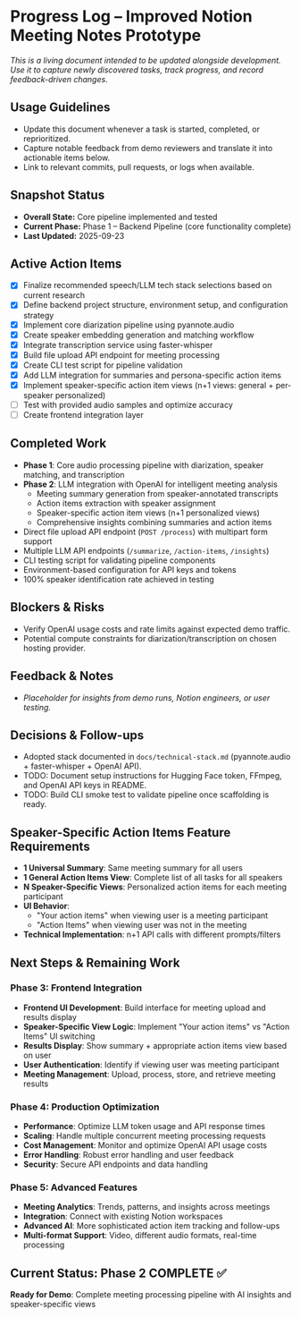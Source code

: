 # Progress Log – Improved Notion Meeting Notes Prototype

_This is a living document intended to be updated alongside development. Use it to capture newly discovered tasks, track progress, and record feedback-driven changes._

## Usage Guidelines
- Update this document whenever a task is started, completed, or reprioritized.
- Capture notable feedback from demo reviewers and translate it into actionable items below.
- Link to relevant commits, pull requests, or logs when available.

## Snapshot Status
- **Overall State:** Core pipeline implemented and tested
- **Current Phase:** Phase 1 – Backend Pipeline (core functionality complete)
- **Last Updated:** 2025-09-23

## Active Action Items
- [x] Finalize recommended speech/LLM tech stack selections based on current research
- [x] Define backend project structure, environment setup, and configuration strategy
- [x] Implement core diarization pipeline using pyannote.audio
- [x] Create speaker embedding generation and matching workflow
- [x] Integrate transcription service using faster-whisper
- [x] Build file upload API endpoint for meeting processing
- [x] Create CLI test script for pipeline validation
- [x] Add LLM integration for summaries and persona-specific action items
- [x] Implement speaker-specific action item views (n+1 views: general + per-speaker personalized)
- [ ] Test with provided audio samples and optimize accuracy
- [ ] Create frontend integration layer

## Completed Work
- **Phase 1**: Core audio processing pipeline with diarization, speaker matching, and transcription
- **Phase 2**: LLM integration with OpenAI for intelligent meeting analysis
  - Meeting summary generation from speaker-annotated transcripts
  - Action items extraction with speaker assignment
  - Speaker-specific action item views (n+1 personalized views)
  - Comprehensive insights combining summaries and action items
- Direct file upload API endpoint (`POST /process`) with multipart form support
- Multiple LLM API endpoints (`/summarize`, `/action-items`, `/insights`)
- CLI testing script for validating pipeline components
- Environment-based configuration for API keys and tokens
- 100% speaker identification rate achieved in testing

## Blockers & Risks
- Verify OpenAI usage costs and rate limits against expected demo traffic.
- Potential compute constraints for diarization/transcription on chosen hosting provider.

## Feedback & Notes
- _Placeholder for insights from demo runs, Notion engineers, or user testing._

## Decisions & Follow-ups
- Adopted stack documented in `docs/technical-stack.md` (pyannote.audio + faster-whisper + OpenAI API).
- TODO: Document setup instructions for Hugging Face token, FFmpeg, and OpenAI API keys in README.
- TODO: Build CLI smoke test to validate pipeline once scaffolding is ready.

## Speaker-Specific Action Items Feature Requirements
- **1 Universal Summary**: Same meeting summary for all users
- **1 General Action Items View**: Complete list of all tasks for all speakers
- **N Speaker-Specific Views**: Personalized action items for each meeting participant
- **UI Behavior**:
  - "Your action items" when viewing user is a meeting participant
  - "Action Items" when viewing user was not in the meeting
- **Technical Implementation**: n+1 API calls with different prompts/filters

## Next Steps & Remaining Work

### **Phase 3: Frontend Integration**
- **Frontend UI Development**: Build interface for meeting upload and results display
- **Speaker-Specific View Logic**: Implement "Your action items" vs "Action Items" UI switching
- **Results Display**: Show summary + appropriate action items view based on user
- **User Authentication**: Identify if viewing user was meeting participant
- **Meeting Management**: Upload, process, store, and retrieve meeting results

### **Phase 4: Production Optimization**
- **Performance**: Optimize LLM token usage and API response times
- **Scaling**: Handle multiple concurrent meeting processing requests
- **Cost Management**: Monitor and optimize OpenAI API usage costs
- **Error Handling**: Robust error handling and user feedback
- **Security**: Secure API endpoints and data handling

### **Phase 5: Advanced Features**
- **Meeting Analytics**: Trends, patterns, and insights across meetings
- **Integration**: Connect with existing Notion workspaces
- **Advanced AI**: More sophisticated action item tracking and follow-ups
- **Multi-format Support**: Video, different audio formats, real-time processing

## Current Status: Phase 2 COMPLETE ✅
**Ready for Demo**: Complete meeting processing pipeline with AI insights and speaker-specific views
